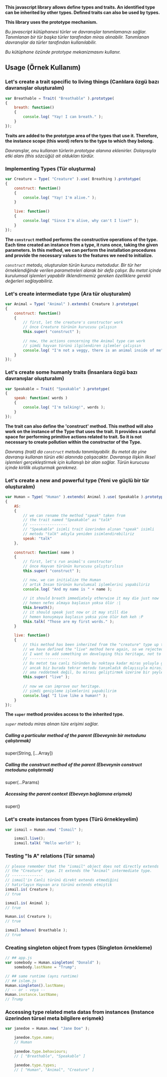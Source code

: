 **This javascript library allows define types and traits. An identified type can be inherited
by other types. Defined traits can also be used by types.**

**This library uses the prototype mechanism.**

_Bu javascript kütüphanesi türler ve davranışlar tanımlamanızı sağlar. Tanımlanan bir tür başka
türler tarafından miras alınabilir. Tanımlanan davranışlar da türler tarafından kullanılabilir._

_Bu kütüphane özünde prototype mekanizmasını kullanır._

## Usage (Örnek Kullanım)
### Let's create a trait specific to living things (Canlılara özgü bazı davranışlar oluşturalım)
```javascript
var Breathable = Trait( "Breathable" ).prototype(
{
    breath: function()
    {
        console.log( "Yay! I can breath." );
    }
});
```
**Traits are added to the prototype area of the types that use it. Therefore, the instance scope
(this word) refers to the type to which they belong.**

_Davranışlar, onu kullanan türlerin prototype alanına eklenirler. Dolayısıyla etki alanı
(this sözcüğü) ait oldukları türdür._

### Implementing Types (Tür oluşturma)
```javascript
var Creature = Type( "Creature" ).use( Breathing ).prototype(
{
    construct: function()
    {
        console.log( "Yay! I'm alive." );
    }
    
    live: function()
    {
        console.log( "Since I'm alive, why can't I live?" );
    }
});
```
**The `construct` method performs the constructive operations of the type. Each time
created an instance from a type, it runs once, taking the given parameters. In this
method, we can perform the installation procedures and provide the necessary values
to the features we need to initialize.**

_`construct` metodu, oluşturulan türün kurucu metodudur. Bir tür her örneklendiğinde
verilen parametreleri alarak bir defa çalışır. Bu metot içinde kurulumsal işlemleri
yapabilir ilklendirmemiz gereken özelliklere gerekli değerleri sağlayabiliriz._

### Let's create intermediate type (Ara tür oluşturalım)
```javascript
var Animal = Type( "Animal" ).extends( Creature ).prototype(
{
    construct: function()
    {
        // first, let the creature's constructor work
        // önce Creature türünün kurucusu çalışsın
        this.super( "construct" );
        
        // now, the actions concerning the Animal type can work
        // şimdi hayvan türünü ilgilendiren işlemler çalışsın
        console.log( "I'm not a veggy, there is an animal inside of me" );
    }
});
```
### Let's create some humanly traits (İnsanlara özgü bazı davranışlar oluşturalım)
```javascript
var Speakable = Trait( "Speakable" ).prototype(
{
    speak: function( words )
    {
        console.log( "I'm talking!", words );
    }
});
```

**The trait can also define the 'construct' method. This method will also work on
the instance of the Type that uses the trait. It provides a useful space for
performing primitive actions related to trait. So it is not necessary to create
pollution within the constructor of the Type.**

_Davranış (trait) da `construct` metodu tanımlayabilir. Bu metot da yine davranışı
kullanan türün etki alanında çalışacaktır. Davranışa ilişkin ilksel işlemleri
gerçekleştirmek için kullanışlı bir alan sağlar. Türün kurucusu içinde kirlilik
oluşturmak gerekmez._

### Let's create a new and powerful type (Yeni ve güçlü bir tür oluşturalım)
```javascript
var Human = Type( "Human" ).extends( Animal ).use( Speakable ).prototype(
{
    AS:
    {
        // we can rename the method "speak" taken from
        // the trait named "Speakable" as "talk"
        // -----------------
        // "Speakable" isimli trait üzerinden alınan "speak" isimli
        // metodu "talk" adıyla yeniden isimlendirebiliriz
        speak: "talk"
    },
    
    construct: function( name )
    {
        // first, let's run animal's constructor
        // önce Hayvan türünün kurucusu çalıştırılsın
        this.super( "construct" );

        // now, we can initialize the Human
        // artık Insan türünün kurulumsal işlemlerini yapabiliriz
        console.log( "And my name is " + name );
        
        // it should breath immediately otherwise it may die just now
        // hemen nefes almaya başlasın yoksa ölür :|
        this.breath();
        // it should speak just now or it may still die
        // hemen konuşmaya başlasın yoksa yine ölür keh keh :P
        this.talk( "Those are my first words." );
    }
    
    live: function()
    {
        // this method has been inherited from the "creature" type up to this point, but
        // we have defined the "live" method here again, so we rejected the inheritance, but
        // I want to add something on developing this heritage, not to refuse it.
        // ------------------
        // Bu metot taa canlı türünden bu noktaya kadar miras yoluyla geldi
        // ancak biz burada tekrar metodu tanımladık dolayısıyla mirası reddettik
        // ama reddetmek değil, bu mirası geliştirmek üzerine bir şeyler katmak istiyorum
        this.super( "live" );
        
        // now we can improve our heritage.
        // şimdi genişleme işlemlerini yapabilirim
        console.log( "I live like a human!" );
    }
});
```

**The `super` method provides access to the inherited type.**

_`super` metodu miras alınan türe erişimi sağlar._

##### Calling a particular method of the parent (Ebeveynin bir metodunu çalıştırmak)
super(String, [...Array])

##### Calling the construct method of the parent (Ebeveynin construct metodunu çalıştırmak)
super(...Params)

##### Accessing the parent context (Ebeveyn bağlamına erişmek)
super()

### Let's create instances from types (Türü örnekleyelim)
```javascript
var ismail = Human.new( "İsmail" );

    ismail.live();
    ismail.talk( "Hello world!" );
```

### Testing "Is A" relations (Tür sınama)
```javascript
// please remember that the "ismail" object does not directly extends
// the "Creature" type. It extends the "Animal" intermediate type.
// --------------
// ismail'in Canli türünü direkt extends etmediğini
// hatırlayın Hayvan ara türünü extends etmiştik
ismail.is( Creature );
// true

ismail.is( Animal );
// true

Human.is( Creature );
// true

ismail.behave( Breathable );
// true
```

### Creating singleton object from types (Singleton örnekleme)
```javascript
// ## app.js
var somebody = Human.singleton( "Donald" );
    somebody.lastName = "Trump";

// ## same runtime (aynı runtime)
// ## islem.js
Human.singleton().lastName;
// -- or - veya --
Human.instance.lastName;
// Trump
```
### Accessing type related meta datas from instances (Instance üzerinden türsel meta bilgilere erişmek)
```javascript
var janedoe = Human.new( "Jane Doe" );

    janedoe.type.name;
    // Human
    
    janedoe.type.behaviours;
    // [ "Breathable", "Speakable" ]
    
    janedoe.type.types;
    // [ "Human", "Animal", "Creature" ]
```
